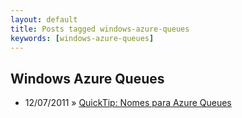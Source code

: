 ```yaml
---
layout: default
title: Posts tagged windows-azure-queues
keywords: [windows-azure-queues]
---
```

<h2 class="category">Windows Azure Queues</h2>
<ul class="posts">
<li>
<p>
<span class="date">12/07/2011</span> &raquo; 
<a href="/blog/quicktip-nomes-par-azure-queues">QuickTip: Nomes para Azure Queues</a>
</p>
</li> 
</ul>
